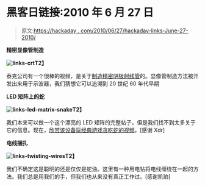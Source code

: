 # 黑客日链接:2010 年 6 月 27 日

> 原文:[https://hackaday . com/2010/06/27/hackaday-links-June-27-2010/](https://hackaday.com/2010/06/27/hackaday-links-june-27-2010/)

**精密显像管制造**

**![](../Images/b514271b4aa7364ac611cf89cc7a724c.png "links-crt")T2】**

泰克公司有一个很棒的视频，是关于[制造精密阴极射线管](http://classictek.org/index.php?option=com_seyret&Itemid=100&task=videodirectlink&id=1)的。显像管制造方法被开发出来用于示波器，我们猜想它可以追溯到 20 世纪 60 年代早期

**LED 矩阵上的蛇**

**![](../Images/c09e2b0fcab4005f7b055dbc0df1c5a1.png "links-led-matrix-snake")T2】**

我们本来可以做一个这个漂亮的 LED 矩阵的完整帖子，但是我们找不到太多关于它的信息。现在，[欣赏该设备玩经典游戏贪吃蛇的视频](http://www.youtube.com/watch?v=ICsi2mhrH94)。[感谢 Xdr]

**电线捆扎**

**![](../Images/5ee68256392ad20ea9b4d38a19f84fc6.png "links-twisting-wires")T2】**

我们不确定这是聪明的还是仅仅是蛇油。这里有一种用电钻将电线缠绕在一起的方法。我们总是用我们的手，但我们也从来没有真正工作过。[感谢凯珀]